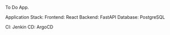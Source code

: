 To Do App.

Application Stack:
Frontend: React
Backend: FastAPI
Database: PostgreSQL

CI: Jenkin
CD: ArgoCD
